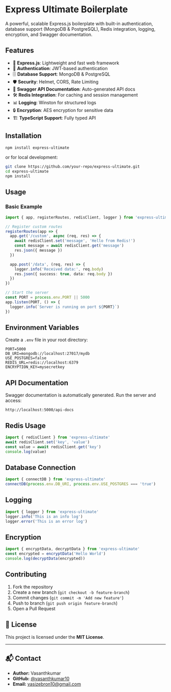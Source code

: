 # Express Ultimate Boilerplate

A powerful, scalable Express.js boilerplate with built-in authentication, database support (MongoDB & PostgreSQL), Redis integration, logging, encryption, and Swagger documentation.

## Features

- 🚀 **Express.js**: Lightweight and fast web framework
- 🔐 **Authentication**: JWT-based authentication
- 🗄️ **Database Support**: MongoDB & PostgreSQL
- 🛡️ **Security**: Helmet, CORS, Rate Limiting
- 📝 **Swagger API Documentation**: Auto-generated API docs
- 🛠 **Redis Integration**: For caching and session management
- 📊 **Logging**: Winston for structured logs
- 🔒 **Encryption**: AES encryption for sensitive data
- 🏗 **TypeScript Support**: Fully typed API

## Installation

```sh
npm install express-ultimate
```

or for local development:

```sh
git clone https://github.com/your-repo/express-ultimate.git
cd express-ultimate
npm install
```

## Usage

### Basic Example

```typescript
import { app, registerRoutes, redisClient, logger } from 'express-ultimate'

// Register custom routes
registerRoutes(app => {
  app.get('/custom', async (req, res) => {
    await redisClient.set('message', 'Hello from Redis!')
    const message = await redisClient.get('message')
    res.json({ message })
  })

  app.post('/data', (req, res) => {
    logger.info('Received data:', req.body)
    res.json({ success: true, data: req.body })
  })
})

// Start the server
const PORT = process.env.PORT || 5000
app.listen(PORT, () => {
  logger.info(`Server is running on port ${PORT}`)
})
```

## Environment Variables

Create a `.env` file in your root directory:

```env
PORT=5000
DB_URI=mongodb://localhost:27017/mydb
USE_POSTGRES=false
REDIS_URL=redis://localhost:6379
ENCRYPTION_KEY=mysecretkey
```

## API Documentation

Swagger documentation is automatically generated. Run the server and access:

```
http://localhost:5000/api-docs
```

## Redis Usage

```typescript
import { redisClient } from 'express-ultimate'
await redisClient.set('key', 'value')
const value = await redisClient.get('key')
console.log(value)
```

## Database Connection

```typescript
import { connectDB } from 'express-ultimate'
connectDB(process.env.DB_URI, process.env.USE_POSTGRES === 'true')
```

## Logging

```typescript
import { logger } from 'express-ultimate'
logger.info('This is an info log')
logger.error('This is an error log')
```

## Encryption

```typescript
import { encryptData, decryptData } from 'express-ultimate'
const encrypted = encryptData('Hello World')
console.log(decryptData(encrypted))
```

## Contributing

1. Fork the repository
2. Create a new branch (`git checkout -b feature-branch`)
3. Commit changes (`git commit -m 'Add new feature'`)
4. Push to branch (`git push origin feature-branch`)
5. Open a Pull Request

## 🎯 License

This project is licensed under the **MIT License**.

---

## 📬 Contact

- **Author:** Vasanthkumar
- **GitHub:** [@vasanthkumar10](https://github.com/vasanthkumar10)
- **Email:** vasizebron10@gmail.com
